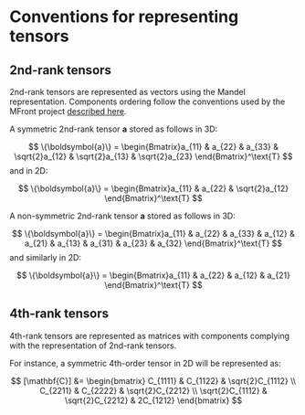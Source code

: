# Conventions for representing tensors

## 2nd-rank tensors

2nd-rank tensors are represented as vectors using the Mandel representation. Components ordering follow the conventions used by the MFront project [described here](https://thelfer.github.io/tfel/web/tensors.html).

A symmetric 2nd-rank tensor $\boldsymbol{a}$ stored as follows in 3D:

$$
\{\boldsymbol{a}\} = \begin{Bmatrix}a_{11} & a_{22} & a_{33} & \sqrt{2}a_{12} & \sqrt{2}a_{13} & \sqrt{2}a_{23} \end{Bmatrix}^\text{T}
$$
and in 2D:

$$
\{\boldsymbol{a}\} = \begin{Bmatrix}a_{11} & a_{22} & \sqrt{2}a_{12} \end{Bmatrix}^\text{T}
$$

A non-symmetric 2nd-rank tensor $\boldsymbol{a}$ stored as follows in 3D:

$$
\{\boldsymbol{a}\} = \begin{Bmatrix}a_{11} & a_{22} & a_{33} & a_{12} & a_{21} & a_{13} & a_{31} & a_{23} & a_{32} \end{Bmatrix}^\text{T}
$$
and similarly in 2D:

$$
\{\boldsymbol{a}\} = \begin{Bmatrix}a_{11} & a_{22} & a_{12} & a_{21} \end{Bmatrix}^\text{T}
$$

## 4th-rank tensors

4th-rank tensors are represented as matrices with components complying with the representation of 2nd-rank tensors.

For instance, a symmetric 4th-order tensor in 2D will be represented as:

$$
[\mathbf{C}] &= \begin{bmatrix}
C_{1111} & C_{1122} & \sqrt{2}C_{1112} \\
C_{2211} & C_{2222} & \sqrt{2}C_{2212} \\
\sqrt{2}C_{1112} & \sqrt{2}C_{2212} & 2C_{1212}
\end{bmatrix}
$$
